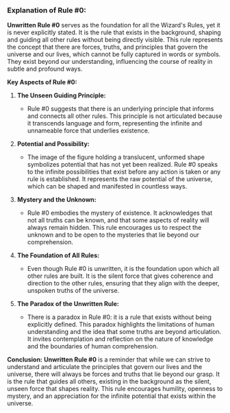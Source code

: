 ### Explanation of Rule #0:
**Unwritten Rule #0** serves as the foundation for all the Wizard's Rules, yet it is never explicitly stated. It is the rule that exists in the background, shaping and guiding all other rules without being directly visible. This rule represents the concept that there are forces, truths, and principles that govern the universe and our lives, which cannot be fully captured in words or symbols. They exist beyond our understanding, influencing the course of reality in subtle and profound ways.

**Key Aspects of Rule #0:**
1. **The Unseen Guiding Principle:**
   - Rule #0 suggests that there is an underlying principle that informs and connects all other rules. This principle is not articulated because it transcends language and form, representing the infinite and unnameable force that underlies existence.

2. **Potential and Possibility:**
   - The image of the figure holding a translucent, unformed shape symbolizes potential that has not yet been realized. Rule #0 speaks to the infinite possibilities that exist before any action is taken or any rule is established. It represents the raw potential of the universe, which can be shaped and manifested in countless ways.

3. **Mystery and the Unknown:**
   - Rule #0 embodies the mystery of existence. It acknowledges that not all truths can be known, and that some aspects of reality will always remain hidden. This rule encourages us to respect the unknown and to be open to the mysteries that lie beyond our comprehension.

4. **The Foundation of All Rules:**
   - Even though Rule #0 is unwritten, it is the foundation upon which all other rules are built. It is the silent force that gives coherence and direction to the other rules, ensuring that they align with the deeper, unspoken truths of the universe.

5. **The Paradox of the Unwritten Rule:**
   - There is a paradox in Rule #0: it is a rule that exists without being explicitly defined. This paradox highlights the limitations of human understanding and the idea that some truths are beyond articulation. It invites contemplation and reflection on the nature of knowledge and the boundaries of human comprehension.

**Conclusion:**
**Unwritten Rule #0** is a reminder that while we can strive to understand and articulate the principles that govern our lives and the universe, there will always be forces and truths that lie beyond our grasp. It is the rule that guides all others, existing in the background as the silent, unseen force that shapes reality. This rule encourages humility, openness to mystery, and an appreciation for the infinite potential that exists within the universe.